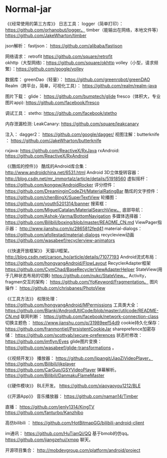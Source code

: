 # Normal-jar
《《经常使用的第三方库》》
日志工具： logger（简单打印）：https://github.com/orhanobut/logger。
          timber（能输出在网络，本地文件等）https://github.com/JakeWharton/timber
          
json解析： fastjson：  https://github.com/alibaba/fastjson

网络请求： retrofit     https://github.com/square/retrofit   
          okhttp（大型网络)：https://github.com/square/okhttp
          volley（小型，请求频繁）：https://github.com/google/volley
                          
          
数据库：   greenDao（轻量）：   https://github.com/greenrobot/greenDAO
          Realm（跨平台，简单，可视化工具）： https://github.com/realm/realm-java
          
图片下载：  glide： https://github.com/bumptech/glide
          fresco（体积大，专业图片app): https://github.com/facebook/fresco

调试工具：  stetho:   https://github.com/facebook/stetho 

内存泄漏检测: LeakCanary:   https://github.com/square/leakcanary

注入： dagger2：    https://github.com/google/dagger/
视图注解：butterknife ： https://github.com/JakeWharton/butterknife

rxjava:   https://github.com/ReactiveX/RxJava
rxAndroid:   https://github.com/ReactiveX/RxAndroid

《《酷炫的控件》》
酷炫的Android库合集： http://www.androidchina.net/6531.html
Android 3D立体旋转容器：  http://blog.csdn.net/mr_immortalz/article/details/51918560
虚拟摇杆：  https://github.com/kongqw/AndroidRocker
评分控件： https://github.com/DreaminginCodeZH/MaterialRatingBar
酷炫的文字控件：https://github.com/chenBingX/SuperTextView
轮播图： https://github.com/youth5201314/banner
搜索框： https://github.com/MiguelCatalan/MaterialSearchView。
底部导航：https://github.com/Ashok-Varma/BottomNavigation
多媒体选择器：  https://github.com/Bilibili/boxing/blob/master/README_CN.md
ViewPager指示器： http://www.jianshu.com/p/2865812fed41
material-dialogs：   https://github.com/afollestad/material-dialogs
recycleview动画 https://github.com/wasabeef/recyclerview-animators

《《快速开放框架》》
天猫UI框架。  http://blog.csdn.net/carson_ho/article/details/71077193
Android流式布局： https://github.com/hongyangAndroid/FlowLayout
RecyclerAdapter框架  https://github.com/CymChad/BaseRecyclerViewAdapterHelper
StateView(用于几种状态布局的切换)     https://github.com/nukc/StateView。
Activity，fragmen交互的架构： https://github.com/YoKeyword/Fragmentation。
图片操作：  https://github.com/chrisbanes/PhotoView

《《工具方法》》
权限处理：  https://github.com/hongyangAndroid/MPermissions
工具类大全：  https://github.com/Blankj/AndroidUtilCode/blob/master/utilcode/README-CN.md
联网判断： https://github.com/facebook/network-connection-class
切换主题色： https://www.jianshu.com/p/31989eef54d9
cookie持久化保存： https://github.com/franmontiel/PersistentCookieJar
shareprefence加密存储： https://github.com/scottyab/secure-preferences
状态栏修改：  https://github.com/imflyn/Eyes
glide图片变换： https://github.com/wasabeef/glide-transformations 。

《《视频开发》》
播放器：  https://github.com/lipangit/JiaoZiVideoPlayer，
         https://github.com/Bilibili/ijkplayer
         https://github.com/CarGuo/GSYVideoPlayer
弹幕解析。https://github.com/Bilibili/DanmakuFlameMaster     

《《硬件模块》》
BLE开发。 https://github.com/xiaoyaoyou1212/BLE

《《开源App》》
音乐播放器： 
https://github.com/naman14/Timber

直播：
https://github.com/jenly1314/KingTV
https://github.com/fanturbo/Kanzhibo

高仿bilibili ：
https://github.com/HotBitmapGG/bilibili-android-client

im通讯：
https://github.com/HuTianQi/QQ 基于bmob的仿qq。
https://github.com/jiangzehui/xmpp  聊天。

开源项目集合：
http://mobdevgroup.com/platform/android/project
